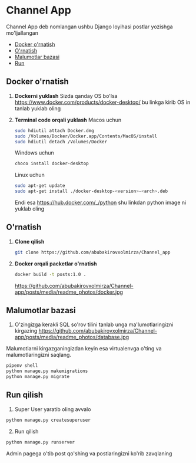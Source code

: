 # Channel App

Channel App deb nomlangan ushbu Django loyihasi postlar yozishga mo'ljallangan
- [Docker o'rnatish](#docker)
- [O'rnatish](#o'rnatish)
- [Malumotlar bazasi](#psql)
- [Run](#run)

## Docker o'rnatish

1. **Dockerni yuklash**
   Sizda qanday OS bo'lsa https://www.docker.com/products/docker-desktop/ bu linkga kirib OS in tanlab yuklab oling

2. **Terminal code orqali yuklash**
   Macos uchun
   ```bash
   sudo hdiutil attach Docker.dmg
   sudo /Volumes/Docker/Docker.app/Contents/MacOS/install
   sudo hdiutil detach /Volumes/Docker
   ```
   Windows uchun
   ```bash
   choco install docker-desktop
   ```
   Linux uchun
   ```bash
   sudo apt-get update
   sudo apt-get install ./docker-desktop-<version>-<arch>.deb   
   ```
   Endi esa https://hub.docker.com/_/python shu linkdan python image ni yuklab oling
## O'rnatish

1. **Clone qilish**
   ```bash
   git clone https://github.com/abubakirovxolmirza/Channel_app


2. **Docker orqali packetlar o'rnatish**
   ```bash
   docker build -t posts:1.0 .
   ```
   
   https://github.com/abubakirovxolmirza/Channel-app/posts/media/readme_photos/docker.jpg


## Malumotlar bazasi

   1. O'zingizga kerakli SQL so'rov tilini tanlab unga ma'lumotlaringizni kirgazing
   https://github.com/abubakirovxolmirza/Channel-app/posts/media/readme_photos/database.jpg

   Malumotlarni kirgazganingizdan keyin esa virtualenvga o'ting va malumotlaringizni saqlang.
   ```bash
   pipenv shell
   python manage.py makemigrations
   python manage.py migrate
   ```

## Run qilish
   1. Super User yaratib oling avvalo
   ```bash
   python manage.py createsuperuser
   ```
   2. Run qilish
   ```bash
   python manage.py runserver
   ```
   Admin pagega o'tib post qo'shing va postlaringizni ko'rib zavqlaning
   
   

